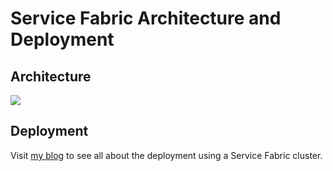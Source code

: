 # Service Fabric Architecture and Deployment

## Architecture
![](https://github.com/vany0114/vany0114.github.io/blob/master/images/Duber_Production_Environment_Architecture.png)

## Deployment
Visit [my blog](http://elvanydev.com/Microservices-part4/) to see all about the deployment using a Service Fabric cluster.